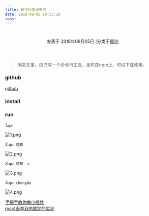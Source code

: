 ```yaml
---
title: 命令行查询天气
date: 2018-09-05 14:53:19
tags:
---
```


<div class="post-block"><link itemprop="mainEntityOfPage" href="http://cmszlx.win/2018/09/05/命令行查询天气/"><span hidden="" itemprop="author" itemscope="" itemtype="http://schema.org/Person"><meta itemprop="name" content="linXiao"><meta itemprop="description" content=""><meta itemprop="image" content="/images/avatar.gif"></span><span hidden="" itemprop="publisher" itemscope="" itemtype="http://schema.org/Organization"><meta itemprop="name" content="Hurry"></span><header class="post-header"><h1 class="post-title" itemprop="name headline"></h1><div class="post-meta"><span class="post-time"><span class="post-meta-item-icon"><i class="fa fa-calendar-o"></i></span><span class="post-meta-item-text">发表于</span><time title="创建于" itemprop="dateCreated datePublished" datetime="2018-09-05T18:06:27+08:00"> 2018年09月05日 </time></span><span class="post-category"><span class="post-meta-divider">|</span><span class="post-meta-item-icon"><i class="fa fa-folder-o"></i></span><span class="post-meta-item-text">分类于</span><span itemprop="about" itemscope="" itemtype="http://schema.org/Thing"><a href="/categories/原创/" itemprop="url" rel="index"><span itemprop="name">原创</span></a></span></span></div></header><div class="post-body" itemprop="articleBody"><blockquote><p>闲来无事，自己写一个命令行工具，发布在npm上，可供下载使用。</p></blockquote><h3 id="github"><a href="#github" class="headerlink" title="github"></a>github</h3><p><a href="https://github.com/zlx362211854/q-weather-cn" target="_blank" rel="noopener">github</a></p><h3 id="install"><a href="#install" class="headerlink" title="install"></a>install</h3><precode language="" precodenum="0"></precode><h3 id="run"><a href="#run" class="headerlink" title="run"></a>run</h3><p>1.<code>qw</code></p><p><img src="http://upload-images.jianshu.io/upload_images/5420078-6047c5fab83b9db8.png?imageMogr2/auto-orient/strip%7CimageView2/2/w/1240" alt="1.png"></p><p>2.<code>qw 成都</code></p><p><img src="http://upload-images.jianshu.io/upload_images/5420078-72770b687e873a87.png?imageMogr2/auto-orient/strip%7CimageView2/2/w/1240" alt="2.png"></p><p>3.<code>qw 成都 -a</code></p><p><img src="http://upload-images.jianshu.io/upload_images/5420078-5a51b2b32fe0e1ff.png?imageMogr2/auto-orient/strip%7CimageView2/2/w/1240" alt="3.png"></p><p>4.<code>qw chengdu</code></p><p><img src="http://upload-images.jianshu.io/upload_images/5420078-ffb03b9e8097c811.png?imageMogr2/auto-orient/strip%7CimageView2/2/w/1240" alt="4.png"></p></div><footer class="post-footer"><div class="post-nav"><div class="post-nav-next post-nav-item"><a href="/2018/01/17/手把手教你做小插件/" rel="next" title="手把手教你做小插件"><i class="fa fa-chevron-left"></i> 手把手教你做小插件 </a></div><span class="post-nav-divider"></span><div class="post-nav-prev post-nav-item"><a href="/2018/09/06/react表单双向绑定的实现/" rel="prev" title="react表单双向绑定的实现"> react表单双向绑定的实现 <i class="fa fa-chevron-right"></i></a></div></div></footer></div>
